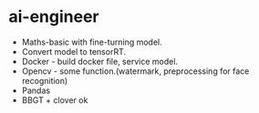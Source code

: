 # ai-engineer

+ Maths-basic with fine-turning model.
+ Convert model to tensorRT.
+ Docker - build docker file, service model.
+ Opencv - some function.(watermark, preprocessing for face recognition)
+ Pandas
+ BBGT + clover ok

